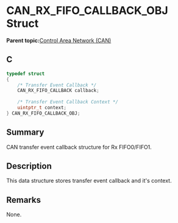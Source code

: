 # CAN\_RX\_FIFO\_CALLBACK\_OBJ Struct

**Parent topic:**[Control Area Network \(CAN\)](GUID-B5AC476B-B06A-4C89-AB15-1BB515862877.md)

## C

```c
typedef struct
{
    /* Transfer Event Callback */
    CAN_RX_FIFO_CALLBACK callback;
    
    /* Transfer Event Callback Context */
    uintptr_t context;
} CAN_RX_FIFO_CALLBACK_OBJ;

```

## Summary

CAN transfer event callback structure for Rx FIFO0/FIFO1.

## Description

This data structure stores transfer event callback and it's context.

## Remarks

None.

